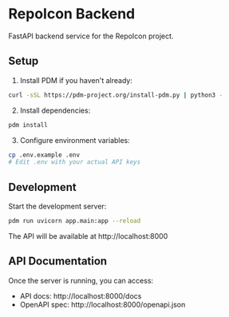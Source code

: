 # RepoIcon Backend

FastAPI backend service for the RepoIcon project.

## Setup

1. Install PDM if you haven't already:
```bash
curl -sSL https://pdm-project.org/install-pdm.py | python3 -
```

2. Install dependencies:
```bash
pdm install
```

3. Configure environment variables:
```bash
cp .env.example .env
# Edit .env with your actual API keys
```

## Development

Start the development server:
```bash
pdm run uvicorn app.main:app --reload
```

The API will be available at http://localhost:8000

## API Documentation

Once the server is running, you can access:
- API docs: http://localhost:8000/docs
- OpenAPI spec: http://localhost:8000/openapi.json 